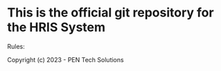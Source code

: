 # This is the official git repository for the HRIS System

  Rules: 
  
  Copyright (c) 2023 - PEN Tech Solutions 
  
  
  
